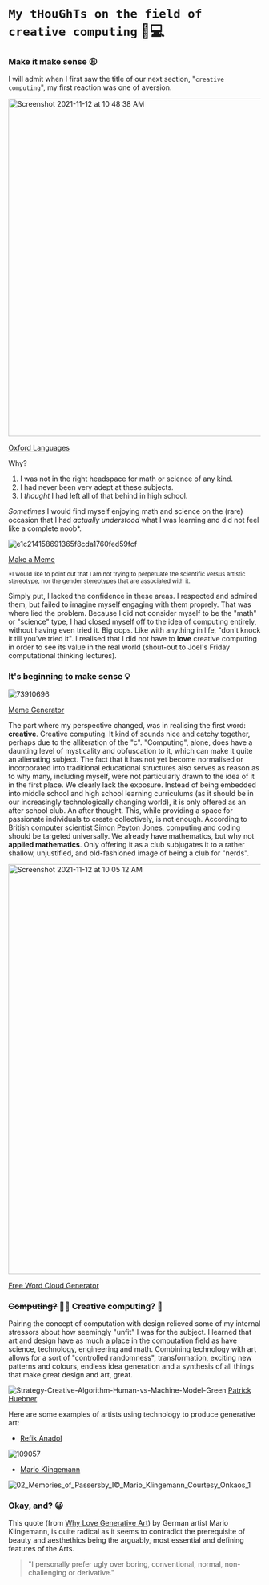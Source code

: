 # `My tHouGhTs on the field of creative computing` 💭💻

### Make it make sense 😩

I will admit when I first saw the title of our next section, "`creative computing`", my first reaction was one of aversion. 

<img width="674" alt="Screenshot 2021-11-12 at 10 48 38 AM" src="https://user-images.githubusercontent.com/93985229/141455022-6528bdda-125c-41e4-863f-c417547c758f.png">

[Oxford Languages](https://www.google.com/search?q=aversion+define&oq=aversion+define&aqs=chrome.0.69i59j0i22i30l9.2980j0j9&sourceid=chrome&ie=UTF-8)

Why?

1. I was not in the right headspace for math or science of any kind. 
2. I had never been very adept at these subjects.
3. I *thought* I had left all of that behind in high school. 

*Sometimes* I would find myself enjoying math and science on the (rare) occasion that I had *actually understood* what I was learning and did not feel like a complete noob\*.

![e1c214158691365f8cda1760fed59fcf](https://user-images.githubusercontent.com/93985229/141436845-8b0ecfdb-350e-41f4-9325-715536ceb139.jpg)

[Make a Meme](https://makeameme.org/meme/not-sure-if-5ba881)

<sub>\*I would like to point out that I am not trying to perpetuate the scientific versus artistic stereotype, nor the gender stereotypes that are associated with it.<sub> 

Simply put, I lacked the confidence in these areas. I respected and admired them, but failed to imagine myself engaging with them proprely. That was where lied the problem. Because I did not consider myself to be the "math" or "science" type, I had closed myself off to the idea of computing entirely, without having even tried it. Big oops. Like with anything in life, "don't knock it till you've tried it". I realised that I did not have to **love** creative computing in order to see its value in the real world (shout-out to Joel's Friday computational thinking lectures).
  
### It's beginning to make sense 💡
  
![73910696](https://user-images.githubusercontent.com/93985229/141462959-03217879-90ca-4e19-9918-8715bc46755a.jpg)

[Meme Generator](https://memegenerator.net/instance/73910696/a-whole-new-world-a-whole-new-world)  
  
The part where my perspective changed, was in realising the first word: **creative**. Creative computing. It kind of sounds nice and catchy together, perhaps due to the alliteration of the "c". "Computing", alone, does have a daunting level of mysticality and obfuscation to it, which can make it quite an alienating subject. The fact that it has not yet become normalised or incorporated into traditional educational structures also serves as reason as to why many, including myself, were not particularly drawn to the idea of it in the first place. We clearly lack the exposure. Instead of being embedded into middle school and high school learning curriculums (as it should be in our increasingly technologically changing world), it is only offered as an after school club. An after thought. This, while providing a space for passionate individuals to create collectively, is not enough. According to British computer scientist [Simon Peyton Jones](https://www.youtube.com/watch?v=Ia55clAtdMs), computing and coding should be targeted universally. We already have mathematics, but why not **applied mathematics**. Only offering it as a club subjugates it to a rather shallow, unjustified, and old-fashioned image of being a club for "nerds". 

<img width="818" alt="Screenshot 2021-11-12 at 10 05 12 AM" src="https://user-images.githubusercontent.com/93985229/141449246-ceea9b1d-2d55-419a-b5f5-ade5bd910089.png">

[Free Word Cloud Generator](https://www.freewordcloudgenerator.com/)

### ~~Computing?~~ 🙅‍♀️ Creative computing? 🤰
Pairing the concept of computation with design relieved some of my internal stressors about how seemingly "unfit" I was for the subject. I learned that art and design have as much a place in the computation field as have science, technology, engineering and math. Combining technology with art allows for a sort of "controlled randomness", transformation, exciting new patterns and colours, endless idea generation and a synthesis of all things that make great design and art, great.

![Strategy-Creative-Algorithm-Human-vs-Machine-Model-Green](https://user-images.githubusercontent.com/93985229/141434176-c9ed9a3c-fa1b-41b4-9f26-932f6b2d71cd.png)
[Patrick Huebner](https://www.patrik-huebner.com/method)

Here are some examples of artists using technology to produce generative art:
  
* [Refik Anadol](https://www.youtube.com/watch?v=I-EIVlHvHRM)

![109057](https://user-images.githubusercontent.com/93985229/141463650-5fad8cf7-4c0d-4551-9601-6ef5416362b2.jpg)
  
* [Mario Klingemann](https://quasimondo.com/)

![02_Memories_of_Passersby_I©_Mario_Klingemann_Courtesy_Onkaos_1](https://user-images.githubusercontent.com/93985229/141464610-70fb98a0-12c0-43b0-b102-272979d72df3.jpg)

### Okay, and? 😀
  
This quote (from [Why Love Generative Art](https://www.artnome.com/news/2018/8/8/why-love-generative-art)) by German artist Mario Klingemann, is quite radical as it seems to contradict the prerequisite of beauty and aesthethics being the arguably, most essential and defining features of the Arts. 
  
>"I personally prefer ugly over boring, conventional, normal, non-challenging or derivative."
